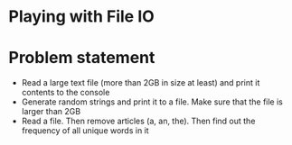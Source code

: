 # Playing with File IO

# Problem statement

<ul>
    <li>Read a large text file (more than 2GB in size at least) and print it contents to the console</li>
    <li>Generate random strings and print it to a file. Make sure that the file is larger than 2GB</li>
    <li>Read a file. Then remove articles (a, an, the). Then find out the frequency of all unique words in it</li>
</ul>